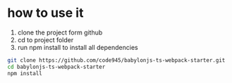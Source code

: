 # how to use it

1. clone the project form github
2. cd to project folder
3. run npm install to install all dependencies

``` bash
git clone https://github.com/code945/babylonjs-ts-webpack-starter.git
cd babylonjs-ts-webpack-starter
npm install
```
